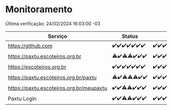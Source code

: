# Monitoramento

Última verificação: 24/02/2024 16:03:00 -03

|Serviço|Status|Últimas 24h|
|---|---|---|
|https://github.com|<span title="2024-02-17: OK=24">✔️</span><span title="2024-02-18: OK=24">✔️</span><span title="2024-02-19: OK=24">✔️</span><span title="2024-02-20: OK=24">✔️</span><span title="2024-02-21: OK=24">✔️</span><span title="2024-02-22: OK=24">✔️</span><span title="2024-02-23: OK=19">✔️</span>|<span title="23/02/2024 16:03:00 -03 : 200">✔️</span><span title="23/02/2024 17:08:00 -03 : 200">✔️</span><span title="23/02/2024 18:04:00 -03 : 200">✔️</span><span title="23/02/2024 19:04:00 -03 : 200">✔️</span><span title="23/02/2024 20:04:00 -03 : 200">✔️</span><span title="23/02/2024 21:27:00 -03 : 200">✔️</span><span title="23/02/2024 22:35:00 -03 : 200">✔️</span><span title="23/02/2024 23:10:00 -03 : 200">✔️</span><span title="24/02/2024 00:08:00 -03 : 200">✔️</span><span title="24/02/2024 01:07:00 -03 : 200">✔️</span><span title="24/02/2024 02:05:00 -03 : 200">✔️</span><span title="24/02/2024 03:07:00 -03 : 200">✔️</span><span title="24/02/2024 04:03:00 -03 : 200">✔️</span><span title="24/02/2024 05:07:00 -03 : 200">✔️</span><span title="24/02/2024 06:04:00 -03 : 200">✔️</span><span title="24/02/2024 07:03:00 -03 : 200">✔️</span><span title="24/02/2024 08:02:00 -03 : 200">✔️</span><span title="24/02/2024 09:09:00 -03 : 200">✔️</span><span title="24/02/2024 10:06:00 -03 : 200">✔️</span><span title="24/02/2024 11:03:00 -03 : 200">✔️</span><span title="24/02/2024 12:04:00 -03 : 200">✔️</span><span title="24/02/2024 13:06:00 -03 : 200">✔️</span><span title="24/02/2024 14:06:00 -03 : 200">✔️</span><span title="24/02/2024 15:07:00 -03 : 200">✔️</span><span title="24/02/2024 16:03:00 -03 : 200">✔️</span>|
|https://paxtu.escoteiros.org.br|<span title="2024-02-17: OK=23, Falhas=1">⚠️</span><span title="2024-02-18: OK=24">✔️</span><span title="2024-02-19: OK=23, Falhas=1">⚠️</span><span title="2024-02-20: OK=23, Falhas=1">⚠️</span><span title="2024-02-21: OK=24">✔️</span><span title="2024-02-22: OK=24">✔️</span><span title="2024-02-23: OK=19">✔️</span>|<span title="23/02/2024 16:03:00 -03 : 200">✔️</span><span title="23/02/2024 17:08:00 -03 : 200">✔️</span><span title="23/02/2024 18:04:00 -03 : 200">✔️</span><span title="23/02/2024 19:04:00 -03 : 200">✔️</span><span title="23/02/2024 20:04:00 -03 : 200">✔️</span><span title="23/02/2024 21:27:00 -03 : 200">✔️</span><span title="23/02/2024 22:35:00 -03 : 200">✔️</span><span title="23/02/2024 23:10:00 -03 : 200">✔️</span><span title="24/02/2024 00:08:00 -03 : 200">✔️</span><span title="24/02/2024 01:07:00 -03 : 200">✔️</span><span title="24/02/2024 02:05:00 -03 : 200">✔️</span><span title="24/02/2024 03:07:00 -03 : 200">✔️</span><span title="24/02/2024 04:03:00 -03 : 200">✔️</span><span title="24/02/2024 05:07:00 -03 : 200">✔️</span><span title="24/02/2024 06:04:00 -03 : 200">✔️</span><span title="24/02/2024 07:03:00 -03 : 200">✔️</span><span title="24/02/2024 08:02:00 -03 : 200">✔️</span><span title="24/02/2024 09:09:00 -03 : 200">✔️</span><span title="24/02/2024 10:06:00 -03 : 200">✔️</span><span title="24/02/2024 11:03:00 -03 : 200">✔️</span><span title="24/02/2024 12:04:00 -03 : 200">✔️</span><span title="24/02/2024 13:06:00 -03 : 200">✔️</span><span title="24/02/2024 14:06:00 -03 : 200">✔️</span><span title="24/02/2024 15:07:00 -03 : 200">✔️</span><span title="24/02/2024 16:03:00 -03 : 200">✔️</span>|
|https://escoteiros.org.br|<span title="2024-02-17: OK=24">✔️</span><span title="2024-02-18: OK=24">✔️</span><span title="2024-02-19: OK=24">✔️</span><span title="2024-02-20: OK=24">✔️</span><span title="2024-02-21: OK=24">✔️</span><span title="2024-02-22: OK=24">✔️</span><span title="2024-02-23: OK=19">✔️</span>|<span title="23/02/2024 16:03:00 -03 : 200">✔️</span><span title="23/02/2024 17:08:00 -03 : 200">✔️</span><span title="23/02/2024 18:04:00 -03 : 200">✔️</span><span title="23/02/2024 19:04:00 -03 : 200">✔️</span><span title="23/02/2024 20:04:00 -03 : 200">✔️</span><span title="23/02/2024 21:27:00 -03 : 200">✔️</span><span title="23/02/2024 22:35:00 -03 : 200">✔️</span><span title="23/02/2024 23:10:00 -03 : 200">✔️</span><span title="24/02/2024 00:08:00 -03 : 200">✔️</span><span title="24/02/2024 01:07:00 -03 : 200">✔️</span><span title="24/02/2024 02:05:00 -03 : 200">✔️</span><span title="24/02/2024 03:07:00 -03 : 200">✔️</span><span title="24/02/2024 04:03:00 -03 : 200">✔️</span><span title="24/02/2024 05:07:00 -03 : 200">✔️</span><span title="24/02/2024 06:04:00 -03 : 200">✔️</span><span title="24/02/2024 07:03:00 -03 : 200">✔️</span><span title="24/02/2024 08:02:00 -03 : 200">✔️</span><span title="24/02/2024 09:09:00 -03 : 200">✔️</span><span title="24/02/2024 10:06:00 -03 : 200">✔️</span><span title="24/02/2024 11:03:00 -03 : 200">✔️</span><span title="24/02/2024 12:04:00 -03 : 200">✔️</span><span title="24/02/2024 13:06:00 -03 : 200">✔️</span><span title="24/02/2024 14:06:00 -03 : 200">✔️</span><span title="24/02/2024 15:07:00 -03 : 200">✔️</span><span title="24/02/2024 16:03:00 -03 : 200">✔️</span>|
|https://paxtu.escoteiros.org.br/paxtu|<span title="2024-02-17: OK=22, Falhas=2">⚠️</span><span title="2024-02-18: OK=24">✔️</span><span title="2024-02-19: OK=23, Falhas=1">⚠️</span><span title="2024-02-20: OK=23, Falhas=1">⚠️</span><span title="2024-02-21: OK=23, Falhas=1">⚠️</span><span title="2024-02-22: OK=24">✔️</span><span title="2024-02-23: OK=19">✔️</span>|<span title="23/02/2024 16:03:00 -03 : 200">✔️</span><span title="23/02/2024 17:08:00 -03 : 200">✔️</span><span title="23/02/2024 18:04:00 -03 : 200">✔️</span><span title="23/02/2024 19:04:00 -03 : 200">✔️</span><span title="23/02/2024 20:04:00 -03 : 200">✔️</span><span title="23/02/2024 21:27:00 -03 : 200">✔️</span><span title="23/02/2024 22:35:00 -03 : 200">✔️</span><span title="23/02/2024 23:10:00 -03 : 200">✔️</span><span title="24/02/2024 00:08:00 -03 : 200">✔️</span><span title="24/02/2024 01:07:00 -03 : 200">✔️</span><span title="24/02/2024 02:05:00 -03 : 200">✔️</span><span title="24/02/2024 03:07:00 -03 : 200">✔️</span><span title="24/02/2024 04:03:00 -03 : 200">✔️</span><span title="24/02/2024 05:07:00 -03 : 200">✔️</span><span title="24/02/2024 06:04:00 -03 : 200">✔️</span><span title="24/02/2024 07:03:00 -03 : 200">✔️</span><span title="24/02/2024 08:02:00 -03 : 200">✔️</span><span title="24/02/2024 09:09:00 -03 : 200">✔️</span><span title="24/02/2024 10:06:00 -03 : 200">✔️</span><span title="24/02/2024 11:03:00 -03 : 200">✔️</span><span title="24/02/2024 12:04:00 -03 : 200">✔️</span><span title="24/02/2024 13:06:00 -03 : 200">✔️</span><span title="24/02/2024 14:06:00 -03 : 200">✔️</span><span title="24/02/2024 15:07:00 -03 : 200">✔️</span><span title="24/02/2024 16:03:00 -03 : 200">✔️</span>|
|https://paxtu.escoteiros.org.br/meupaxtu|<span title="2024-02-17: OK=24">✔️</span><span title="2024-02-18: OK=24">✔️</span><span title="2024-02-19: OK=23, Falhas=1">⚠️</span><span title="2024-02-20: OK=23, Falhas=1">⚠️</span><span title="2024-02-21: OK=24">✔️</span><span title="2024-02-22: OK=24">✔️</span><span title="2024-02-23: OK=19">✔️</span>|<span title="23/02/2024 16:03:00 -03 : 200">✔️</span><span title="23/02/2024 17:08:00 -03 : 200">✔️</span><span title="23/02/2024 18:04:00 -03 : 200">✔️</span><span title="23/02/2024 19:04:00 -03 : 200">✔️</span><span title="23/02/2024 20:04:00 -03 : 200">✔️</span><span title="23/02/2024 21:27:00 -03 : 200">✔️</span><span title="23/02/2024 22:35:00 -03 : 200">✔️</span><span title="23/02/2024 23:10:00 -03 : 200">✔️</span><span title="24/02/2024 00:08:00 -03 : 200">✔️</span><span title="24/02/2024 01:07:00 -03 : 200">✔️</span><span title="24/02/2024 02:05:00 -03 : 200">✔️</span><span title="24/02/2024 03:07:00 -03 : 200">✔️</span><span title="24/02/2024 04:03:00 -03 : 200">✔️</span><span title="24/02/2024 05:07:00 -03 : 200">✔️</span><span title="24/02/2024 06:04:00 -03 : 200">✔️</span><span title="24/02/2024 07:03:00 -03 : 200">✔️</span><span title="24/02/2024 08:02:00 -03 : 200">✔️</span><span title="24/02/2024 09:09:00 -03 : 200">✔️</span><span title="24/02/2024 10:06:00 -03 : 200">✔️</span><span title="24/02/2024 11:03:00 -03 : 200">✔️</span><span title="24/02/2024 12:04:00 -03 : 200">✔️</span><span title="24/02/2024 13:06:00 -03 : 200">✔️</span><span title="24/02/2024 14:06:00 -03 : 200">✔️</span><span title="24/02/2024 15:07:00 -03 : 200">✔️</span><span title="24/02/2024 16:03:00 -03 : 200">✔️</span>|
|Paxtu Login|<span title="2024-02-17: OK=24">✔️</span><span title="2024-02-18: OK=24">✔️</span><span title="2024-02-19: OK=23, Falhas=1">⚠️</span><span title="2024-02-20: OK=23, Falhas=1">⚠️</span><span title="2024-02-21: OK=24">✔️</span><span title="2024-02-22: OK=24">✔️</span><span title="2024-02-23: OK=19">✔️</span>|<span title="23/02/2024 16:03:00 -03 : 200">✔️</span><span title="23/02/2024 17:08:00 -03 : 200">✔️</span><span title="23/02/2024 18:04:00 -03 : 200">✔️</span><span title="23/02/2024 19:04:00 -03 : 200">✔️</span><span title="23/02/2024 20:04:00 -03 : 200">✔️</span><span title="23/02/2024 21:27:00 -03 : 200">✔️</span><span title="23/02/2024 22:35:00 -03 : 200">✔️</span><span title="23/02/2024 23:10:00 -03 : 200">✔️</span><span title="24/02/2024 00:08:00 -03 : 200">✔️</span><span title="24/02/2024 01:07:00 -03 : 200">✔️</span><span title="24/02/2024 02:05:00 -03 : 200">✔️</span><span title="24/02/2024 03:07:00 -03 : 200">✔️</span><span title="24/02/2024 04:03:00 -03 : 200">✔️</span><span title="24/02/2024 05:07:00 -03 : 200">✔️</span><span title="24/02/2024 06:04:00 -03 : 200">✔️</span><span title="24/02/2024 07:03:00 -03 : 200">✔️</span><span title="24/02/2024 08:02:00 -03 : 200">✔️</span><span title="24/02/2024 09:09:00 -03 : 200">✔️</span><span title="24/02/2024 10:06:00 -03 : 200">✔️</span><span title="24/02/2024 11:03:00 -03 : 200">✔️</span><span title="24/02/2024 12:04:00 -03 : 200">✔️</span><span title="24/02/2024 13:06:00 -03 : 200">✔️</span><span title="24/02/2024 14:06:00 -03 : 200">✔️</span><span title="24/02/2024 15:07:00 -03 : 200">✔️</span><span title="24/02/2024 16:03:00 -03 : 200">✔️</span>|
